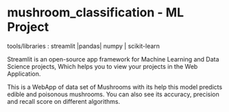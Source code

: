 # mushroom_classification - ML Project
tools/libraries : 
streamlit |pandas| numpy | scikit-learn

Streamlit is an open-source app framework for Machine Learning and Data Science projects, Which helps you to view your projects in the Web Application.

This is a WebApp of data set of Mushrooms with its help this model predicts edible and poisonous mushrooms. You can also see its accuracy, precision and recall score on different algorithms.
